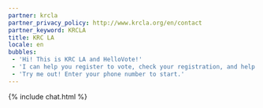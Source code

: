 ```yaml
---
partner: krcla
partner_privacy_policy: http://www.krcla.org/en/contact
partner_keyword: KRCLA
title: KRC LA
locale: en
bubbles:
 - 'Hi! This is KRC LA and HelloVote!'
 - 'I can help you register to vote, check your registration, and help your friends register'
 - 'Try me out! Enter your phone number to start.'
---
```

{% include chat.html %}



